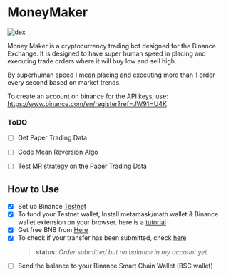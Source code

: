 # MoneyMaker

![dex](https://user-images.githubusercontent.com/47696354/120004335-4d465800-bfdf-11eb-8594-3478f7136f02.png)

Money Maker is a cryptocurrency trading bot designed for the Binance Exchange. It is designed to have super human speed in placing and executing trade orders where it will buy low and sell high.

By superhuman speed I mean placing and executing more than 1 order every second based on market trends.


To create an account on binance for the API keys, use: https://www.binance.com/en/register?ref=JW91HU4K 


### ToDO
- [ ] Get Paper Trading Data
- [ ] Code Mean Reversion Algo
- [ ] Test MR strategy on the Paper Trading Data


## How to Use

- [x] Set up Binance [Testnet](https://testnet.binance.org/)
- [x] To fund your Testnet wallet, Install metamask/math wallet & Binance wallet extension on your browser. here is a [tutorial](https://academy.binance.com/en/articles/binance-dex-funding-your-testnet-account)
- [x] Get free BNB from [Here](https://testnet.binance.org/faucet-smart)
- [x] To check if your transfer has been submitted, check [here](https://testnet.bscscan.com/)
    > **status:**  *Order submitted but no balance in my account yet.*
- [ ] Send the balance to your Binance Smart Chain Wallet (BSC wallet) 
